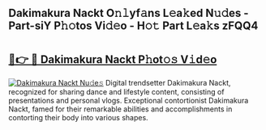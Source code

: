 ## Dakimakura Nackt O𝚗𝚕yf𝚊ns L𝚎a𝚔ed N𝚞𝚍es - Part-siY P𝚑𝚘tos Vi𝚍𝚎o - H𝚘𝚝 Part L𝚎a𝚔s zFQQ4

# <h2><a href="http://kf41w8l.oniu.top/?m=Dakimakura+Nackt">🔗👉 🔴 Dakimakura Nackt P𝚑ot𝚘𝚜 V𝚒d𝚎o</a></h2>

[![Dakimakura Nackt Nu𝚍e𝚜](https://i.imgur.com/0qMVB7G.gif)](http://kf41w8l.oniu.top/?m=Dakimakura+Nackt)
Digital trendsetter Dakimakura Nackt, recognized for sharing dance and lifestyle content, consisting of presentations and personal vlogs. Exceptional contortionist Dakimakura Nackt, famed for their remarkable abilities and accomplishments in contorting their body into various shapes.  
